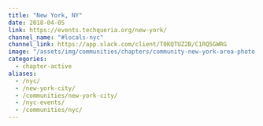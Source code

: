 ```yaml
---
title: "New York, NY"
date: 2018-04-05
link: https://events.techqueria.org/new-york/
channel_name: "#locals-nyc"
channel_link: https://app.slack.com/client/T0KQTUZ2B/C1RQ5GWRG
image: "/assets/img/communities/chapters/community-new-york-area-photo.jpg"
categories:
  - chapter-active
aliases:
  - /nyc/
  - /new-york-city/
  - /communities/new-york-city/
  - /nyc-events/
  - /communities/nyc/
---
```

